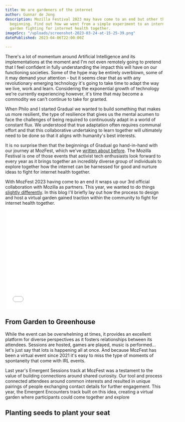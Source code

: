 ```yaml
---
title: We are gardeners of the internet
author: Gunnar de Jong
description: Mozilla Festival 2023 may have come to an end but other things are just
  beginning. Find out how we went from a simple experiment to an international activist
  garden fighting for internet health together.
imageSrc: "/uploads/screenshot-2023-03-24-at-15-25-39.png"
datePublished: 2023-04-06T22:00:00Z

---
```

There's a lot of momentum around Artificial Intelligence and its implementations at the moment and I'm not even remotely going to pretend that I feel confident in fully understanding the impact this will have on our functioning societies. Some of the hype may be entirely overblown, some of it may demand your attention - but it seems clear that as with any revolutionary emerging technology it's going to take time to adapt the way we live, work and learn. Considering the exponential growth of technology we're currently experiencing however, it's time that may become a commodity we can't continue to take for granted.

When Philo and I started Gradual we wanted to build something that makes us more resilient, the type of resilience that gives us the mental acumen to face the challenges of being required to continuously adapt in a world of constant flux. We understood that true adaptation often requires communal effort and that this collaborative undertaking to learn together will ultimately need to be done so that it aligns with humanity's best interests.

It is no surprise then that the beginnings of Gradual go hand-in-hand with our journey at MozFest, which we've [written about before](https://www.gradu.al/blog/our-mozfest-story). The Mozilla Festival is one of those events that activist tech enthusiasts look forward to every year as it brings together an incredibly diverse group of individuals to explore together how the internet can be harnessed for good and nurture ideas to fight for internet health together.

With MozFest 2023 having come to an end it wraps up our 3rd official collaboration with Mozilla as partners. This year, we wanted to do things [slightly differently](https://www.gradu.al/blog/welcome-to-emergent-encounters-at-mozfest-2023). In this blog I'll briefly lay out how the process to design and host a virtual garden gained traction within the community to fight for internet health together.

<iframe width="560" height="315" src="[https://www.youtube.com/embed/U4KIr5lccRA?controls=0](https://www.youtube.com/embed/U4KIr5lccRA?controls=0 "https://www.youtube.com/embed/U4KIr5lccRA?controls=0")" title="YouTube video player" frameborder="0" allow="accelerometer; autoplay; clipboard-write; encrypted-media; gyroscope; picture-in-picture; web-share" allowfullscreen></iframe>

## From Garden to Greenhouse

While the event can be overwhelming at times, it provides an excellent platform for diverse perspectives as it fosters relationships between its attendees. Sessions are hosted, games are played, music is performed... let's just say that lots is happening all at once. And because MozFest has been a virtual event since 2021 it's easy to miss the type of moments of spontaneity that come with IRL events. 

Last year's Emergent Sessions track at MozFest was a testament to the value of building connections around shared curiosity. Our tool and process connected attendees around common interests and resulted in unique pairings of people exchanging contact details for further engagement. This year, the Emergent Encounters track built on this idea, creating a virtual garden where participants could come together and explore 

## Planting seeds to plant your seat